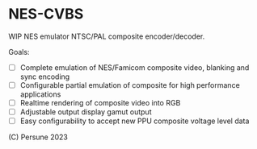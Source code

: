 # NES-CVBS

WIP NES emulator NTSC/PAL composite encoder/decoder.

Goals:
- [ ] Complete emulation of NES/Famicom composite video, blanking and sync encoding
- [ ] Configurable partial emulation of composite for high performance applications
- [ ] Realtime rendering of composite video into RGB
- [ ] Adjustable output display gamut output
- [ ] Easy configurability to accept new PPU composite voltage level data

(C) Persune 2023
